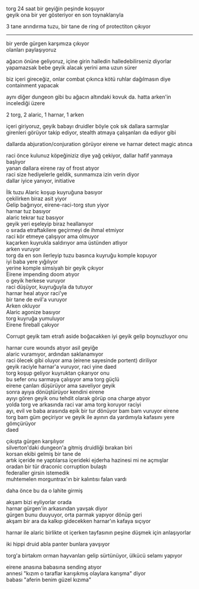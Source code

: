 torg 24 saat bir geyiğin peşinde koşuyor  
geyik ona bir yer gösteriyor en son toynaklarıyla  
  
3 tane arındırma tuzu, bir tane de ring of protectiton çıkıyor  
  

----------  
  
bir yerde gürgen karşımıza çıkıyor  
olanları paylaşıyoruz  
  
  
ağacın önüne geliyoruz, içine girin halledin halledebilirseniz diyorlar  
yapamazsak bebe geyik alacak yerini ama uzun sürer  
  
  
biz içeri gireceğiz, onlar combat çıkınca kötü ruhlar dağılmasın diye containment yapacak  
  
aynı diğer dungeon gibi bu ağacın altındaki kovuk da. hatta arken'in incelediği üzere  
  
  
  
2 torg, 2 alaric, 1 harnar, 1 arken  
  
  
içeri giriyoruz, geyik babayı druidler böyle çok sık dallara sarmışlar  
girenleri görüyor takip ediyor, stealth atmaya çalışanları da ediyor gibi  
  
dallarda abjuration/conjuration görüyor eirene ve harnar detect magic atınca  
  
  
raci önce kulunuz köpeğiniziz diye yağ çekiyor, dallar hafif yanmaya başlıyor  
	yanan dallara eirene ray of frost atıyor  
raci size hediyelerle geldik, sunmamıza izin verin diyor  
	dallar iyice yanıyor, initiative  
  
  
İlk tuzu Alaric koşup kuyruğuna basıyor  
	çekilirken biraz asit yiyor  
Gelip bağırıyor, eirene-raci-torg stun yiyor  
harnar tuz basıyor  
alaric tekrar tuz basıyor  
geyik yeri eşeleyip biraz heallanıyor  
	o sırada etraftakilere geçirmeyi de ihmal etmiyor  
raci kör etmeye çalışıyor ama olmuyor  
	kaçarken kuyrukla saldırıyor ama üstünden atlıyor  
arken vuruyor  
torg da en son ilerleyip tuzu basınca kuyruğu komple kopuyor  
	iyi baba yere yığılıyor  
	yerine komple simsiyah bir geyik çıkıyor  
Eirene impending doom atıyor  
o geyik herkese vuruyor  
	raci düşüyor, kuyruğuyla da tutuyor  
harnar heal atıyor raci'ye  
	bir tane de evil'a vuruyor  
Arken okluyor  
Alaric agonize basıyor  
torg kuyruğa yumuluyor  
Eirene fireball çakıyor  
  
Corrupt geyik tam etrafı aside boğacakken iyi geyik gelip boynuzluyor onu  
  
harnar cure wounds atıyor asil geyiğe  
alaric vuramıyor, ardından saklanamıyor  
raci ölecek gibi oluyor ama (eirene sayesinde portent) diriliyor  
geyik raciyle harnar'a vuruyor, raci yine daed  
torg koşup geliyor kuyruktan çıkarıyor onu  
	bu sefer onu sarmaya çalışıyor ama torg güçlü  
eirene çanları düşürüyor ama saveliyor geyik  
	sonra ayıya dönüştürüyor kendini eirene	  
ayıyı gören geyik onu tehdit olarak görüp ona charge atıyor  
	yolda torg ve arkasında raci var ama torg koruyor raciyi  
ayı, evil ve baba arasında epik bir tur dönüyor bam bam vuruyor eirene  
torg bam güm geçiriyor ve geyik ile ayının da yardımıyla kafasını yere gömçürüyor  
	daed  
  
  
çıkışta gürgen karşılıyor  
	silverton'daki dungeon'a gitmiş druidliği bırakan biri  
	korsan ekibi gelmiş bir tane de  
	artık içeride ne yaptılarsa içerideki ejderha hazinesi mi ne açmışlar  
	oradan bir tür draconic corruption bulaştı  
	federaller girsin istemedik  
	muhtemelen morguntrax'ın bir kalıntısı falan vardı  
	  
daha önce bu da o lahite girmiş  
  
  
  
akşam bizi eyliyorlar orada  
harnar gürgen'in arkasından yavşak diyor  
	gürgen bunu duuyuyor, orta parmak yapıyor dönüp geri  
	akşam bir ara da kalkıp gidecekken harnar'ın kafaya sıçıyor  
	  
	  
harnar ile alaric birlikte ot içerken tayfasının peşine düşmek için anlaşıyorlar	  
  
iki hippi druid abla panter bunlara yavşıyor  
  
torg'a birtakım orman hayvanları gelip sürtünüyor, ülkücü selamı yapıyor  
  
eirene anasına babasına sending atıyor  
	annesi "kızım o taraflar karışıkmış olaylara karışma" diyor  
	babası "aferin benim güzel kızıma"  
	  
